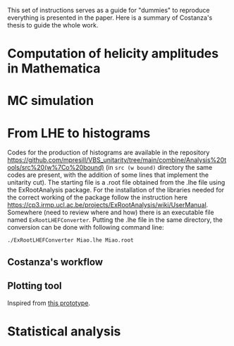 This set of instructions serves as a guide for "dummies" to reproduce everything is presented in the paper.
Here is a summary of Costanza's thesis to guide the whole work.



# Computation of helicity amplitudes in Mathematica


# MC simulation 


# From LHE to histograms

Codes for the production of histograms are available in the repository https://github.com/mpresill/VBS_unitarity/tree/main/combine/Analysis%20tools/src%20(w%7Co%20bound) (in ```src (w bound)``` directory the same codes are present, with the addition of some lines that implement the unitarity cut). The starting file is a .root file obtained from the .lhe file using the ExRootAnalysis package. For the installation of the libraries needed for the correct working of the package follow the instruction here https://cp3.irmp.ucl.ac.be/projects/ExRootAnalysis/wiki/UserManual.
Somewhere (need to review where and how) there is an executable file named ```ExRootLHEFConverter```. Putting the .lhe file in the same directory, the conversion can be done with following command line:

```
./ExRootLHEFConverter Miao.lhe Miao.root
```

## Costanza's workflow


## Plotting tool
Inspired from [this prototype](https://github.com/acappati/mg5tut_apr21_plots).


# Statistical analysis
